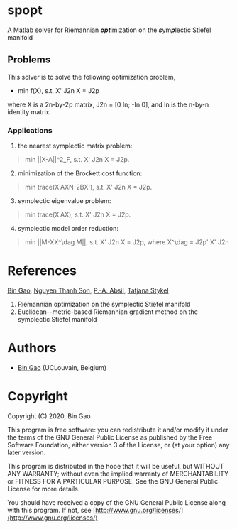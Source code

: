 # spopt
A Matlab solver for Riemannian ***opt***imization on the ***s***ym***p***lectic Stiefel manifold

## Problems
This solver is to solve the following optimization problem,
+ min f(X), s.t.   X' J2n X = J2p
  
where X is a 2n-by-2p matrix, J2n = [0 In; -In 0], and In is the n-by-n identity matrix.
### Applications
1. the nearest symplectic matrix problem:

> min ||X-A||^2_F, s.t.  X' J2n X = J2p.
  
2. minimization of the Brockett cost function:

> min trace(X'AXN-2BX'), s.t.  X' J2n X = J2p.
  
3. symplectic eigenvalue problem:

> min trace(X'AX), s.t.  X' J2n X = J2p.
  
4. symplectic model order reduction:

> min ||M-XX^\dag M||, s.t.  X' J2n X = J2p, where X^\dag = J2p' X' J2n

# References
[Bin Gao](https://www.gaobin.cc/), [Nguyen Thanh Son](https://sites.google.com/view/ntson), [P.-A. Absil](https://sites.uclouvain.be/absil/), [Tatjana Stykel](https://www.uni-augsburg.de/en/fakultaet/mntf/math/prof/numa/team/tatjana-stykel/)
1. Riemannian optimization on the symplectic Stiefel manifold
2. Euclidean--metric-based Riemannian gradient method on the symplectic Stiefel manifold

# Authors
+ [Bin Gao](https://www.gaobin.cc/) (UCLouvain, Belgium)

# Copyright
Copyright (C) 2020, Bin Gao

This program is free software: you can redistribute it and/or modify it under the terms of the GNU General Public License as published by the Free Software Foundation, either version 3 of the License, or (at your option) any later version.

This program is distributed in the hope that it will be useful, but WITHOUT ANY WARRANTY; without even the implied warranty of MERCHANTABILITY or FITNESS FOR A PARTICULAR PURPOSE. See the GNU General Public License for more details.

You should have received a copy of the GNU General Public License along with this program. If not, see [http://www.gnu.org/licenses/](http://www.gnu.org/licenses/)
